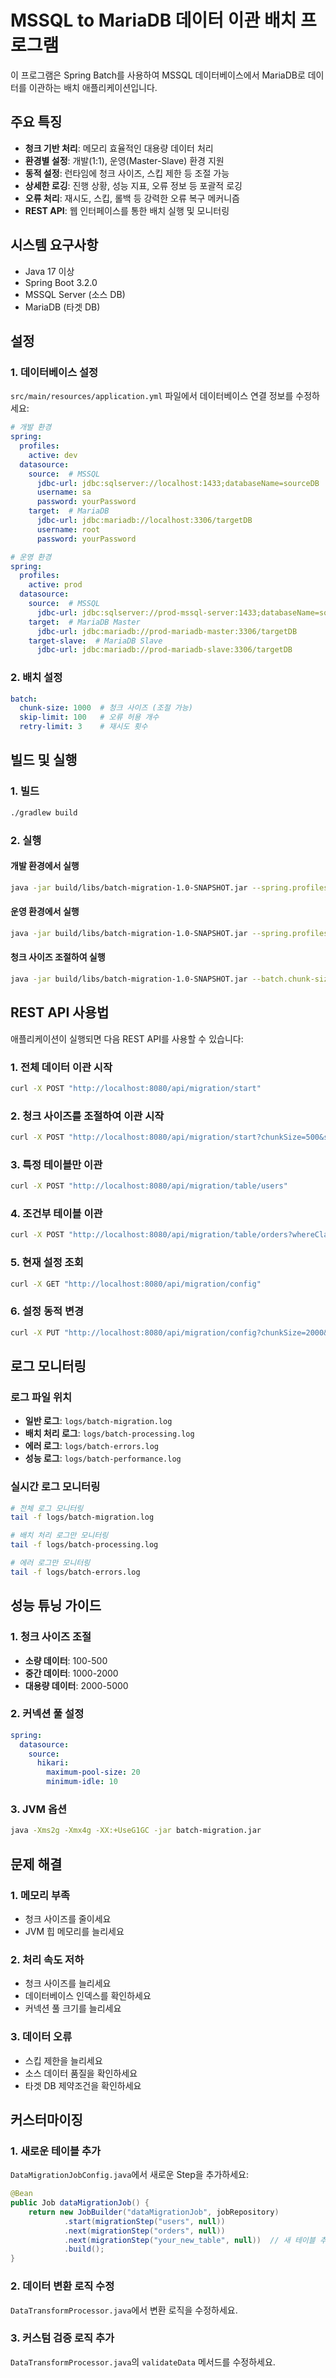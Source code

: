 # MSSQL to MariaDB 데이터 이관 배치 프로그램

이 프로그램은 Spring Batch를 사용하여 MSSQL 데이터베이스에서 MariaDB로 데이터를 이관하는 배치 애플리케이션입니다.

## 주요 특징

- **청크 기반 처리**: 메모리 효율적인 대용량 데이터 처리
- **환경별 설정**: 개발(1:1), 운영(Master-Slave) 환경 지원
- **동적 설정**: 런타임에 청크 사이즈, 스킵 제한 등 조절 가능
- **상세한 로깅**: 진행 상황, 성능 지표, 오류 정보 등 포괄적 로깅
- **오류 처리**: 재시도, 스킵, 롤백 등 강력한 오류 복구 메커니즘
- **REST API**: 웹 인터페이스를 통한 배치 실행 및 모니터링

## 시스템 요구사항

- Java 17 이상
- Spring Boot 3.2.0
- MSSQL Server (소스 DB)
- MariaDB (타겟 DB)

## 설정

### 1. 데이터베이스 설정

`src/main/resources/application.yml` 파일에서 데이터베이스 연결 정보를 수정하세요:

```yaml
# 개발 환경
spring:
  profiles:
    active: dev
  datasource:
    source:  # MSSQL
      jdbc-url: jdbc:sqlserver://localhost:1433;databaseName=sourceDB
      username: sa
      password: yourPassword
    target:  # MariaDB
      jdbc-url: jdbc:mariadb://localhost:3306/targetDB
      username: root
      password: yourPassword

# 운영 환경
spring:
  profiles:
    active: prod
  datasource:
    source:  # MSSQL
      jdbc-url: jdbc:sqlserver://prod-mssql-server:1433;databaseName=sourceDB
    target:  # MariaDB Master
      jdbc-url: jdbc:mariadb://prod-mariadb-master:3306/targetDB
    target-slave:  # MariaDB Slave
      jdbc-url: jdbc:mariadb://prod-mariadb-slave:3306/targetDB
```

### 2. 배치 설정

```yaml
batch:
  chunk-size: 1000  # 청크 사이즈 (조절 가능)
  skip-limit: 100   # 오류 허용 개수
  retry-limit: 3    # 재시도 횟수
```

## 빌드 및 실행

### 1. 빌드

```bash
./gradlew build
```

### 2. 실행

#### 개발 환경에서 실행
```bash
java -jar build/libs/batch-migration-1.0-SNAPSHOT.jar --spring.profiles.active=dev
```

#### 운영 환경에서 실행
```bash
java -jar build/libs/batch-migration-1.0-SNAPSHOT.jar --spring.profiles.active=prod
```

#### 청크 사이즈 조절하여 실행
```bash
java -jar build/libs/batch-migration-1.0-SNAPSHOT.jar --batch.chunk-size=500
```

## REST API 사용법

애플리케이션이 실행되면 다음 REST API를 사용할 수 있습니다:

### 1. 전체 데이터 이관 시작
```bash
curl -X POST "http://localhost:8080/api/migration/start"
```

### 2. 청크 사이즈를 조절하여 이관 시작
```bash
curl -X POST "http://localhost:8080/api/migration/start?chunkSize=500&skipLimit=50"
```

### 3. 특정 테이블만 이관
```bash
curl -X POST "http://localhost:8080/api/migration/table/users"
```

### 4. 조건부 테이블 이관
```bash
curl -X POST "http://localhost:8080/api/migration/table/orders?whereClause=created_date>='2024-01-01'"
```

### 5. 현재 설정 조회
```bash
curl -X GET "http://localhost:8080/api/migration/config"
```

### 6. 설정 동적 변경
```bash
curl -X PUT "http://localhost:8080/api/migration/config?chunkSize=2000&skipLimit=200"
```

## 로그 모니터링

### 로그 파일 위치
- **일반 로그**: `logs/batch-migration.log`
- **배치 처리 로그**: `logs/batch-processing.log`
- **에러 로그**: `logs/batch-errors.log`
- **성능 로그**: `logs/batch-performance.log`

### 실시간 로그 모니터링
```bash
# 전체 로그 모니터링
tail -f logs/batch-migration.log

# 배치 처리 로그만 모니터링
tail -f logs/batch-processing.log

# 에러 로그만 모니터링
tail -f logs/batch-errors.log
```

## 성능 튜닝 가이드

### 1. 청크 사이즈 조절
- **소량 데이터**: 100-500
- **중간 데이터**: 1000-2000
- **대용량 데이터**: 2000-5000

### 2. 커넥션 풀 설정
```yaml
spring:
  datasource:
    source:
      hikari:
        maximum-pool-size: 20
        minimum-idle: 10
```

### 3. JVM 옵션
```bash
java -Xms2g -Xmx4g -XX:+UseG1GC -jar batch-migration.jar
```

## 문제 해결

### 1. 메모리 부족
- 청크 사이즈를 줄이세요
- JVM 힙 메모리를 늘리세요

### 2. 처리 속도 저하
- 청크 사이즈를 늘리세요
- 데이터베이스 인덱스를 확인하세요
- 커넥션 풀 크기를 늘리세요

### 3. 데이터 오류
- 스킵 제한을 늘리세요
- 소스 데이터 품질을 확인하세요
- 타겟 DB 제약조건을 확인하세요

## 커스터마이징

### 1. 새로운 테이블 추가
`DataMigrationJobConfig.java`에서 새로운 Step을 추가하세요:

```java
@Bean
public Job dataMigrationJob() {
    return new JobBuilder("dataMigrationJob", jobRepository)
            .start(migrationStep("users", null))
            .next(migrationStep("orders", null))
            .next(migrationStep("your_new_table", null))  // 새 테이블 추가
            .build();
}
```

### 2. 데이터 변환 로직 수정
`DataTransformProcessor.java`에서 변환 로직을 수정하세요.

### 3. 커스텀 검증 로직 추가
`DataTransformProcessor.java`의 `validateData` 메서드를 수정하세요.
